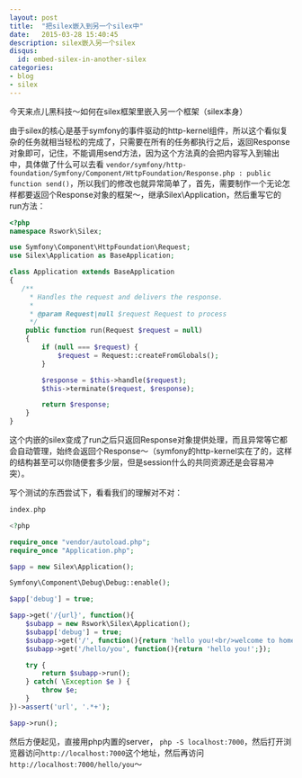 ```yaml
---
layout: post
title:  "把silex嵌入到另一个silex中"
date:   2015-03-28 15:40:45
description: silex嵌入另一个silex
disqus:
  id: embed-silex-in-another-silex
categories:
- blog
- silex
---
```


今天来点儿黑科技～如何在silex框架里嵌入另一个框架（silex本身）

由于silex的核心是基于symfony的事件驱动的http-kernel组件，所以这个看似复杂的任务就相当轻松的完成了，只需要在所有的任务都执行之后，返回Response对象即可，记住，不能调用send方法，因为这个方法真的会把内容写入到输出中，具体做了什么可以去看 `vendor/symfony/http-foundation/Symfony/Component/HttpFoundation/Response.php : public function send()`，所以我们的修改也就异常简单了，首先，需要制作一个无论怎样都要返回个Response对象的框架～，继承Silex\Application，然后重写它的run方法：

```php
<?php
namespace Rswork\Silex;

use Symfony\Component\HttpFoundation\Request;
use Silex\Application as BaseApplication;

class Application extends BaseApplication
{
   /**
     * Handles the request and delivers the response.
     *
     * @param Request|null $request Request to process
     */
    public function run(Request $request = null)
    {
        if (null === $request) {
            $request = Request::createFromGlobals();
        }

        $response = $this->handle($request);
        $this->terminate($request, $response);

        return $response;
    }
}
```

这个内嵌的silex变成了run之后只返回Response对象提供处理，而且异常等它都会自动管理，始终会返回个Response～（symfony的http-kernel实在了的，这样的结构甚至可以你随便套多少层，但是session什么的共同资源还是会容易冲突）。

写个测试的东西尝试下，看看我们的理解对不对：

```php
index.php

<?php

require_once "vendor/autoload.php";
require_once "Application.php";

$app = new Silex\Application();

Symfony\Component\Debug\Debug::enable();

$app['debug'] = true;

$app->get('/{url}', function(){
    $subapp = new Rswork\Silex\Application();
    $subapp['debug'] = true;
    $subapp->get('/', function(){return 'hello you!<br/>welcome to homepage!';});
    $subapp->get('/hello/you', function(){return 'hello you!';});

    try {
        return $subapp->run();
    } catch( \Exception $e ) {
        throw $e;
    }
})->assert('url', '.*+');

$app->run();

```

然后方便起见，直接用php内置的server， `php -S localhost:7000`，然后打开浏览器访问`http://localhost:7000`这个地址，然后再访问`http://localhost:7000/hello/you`～
